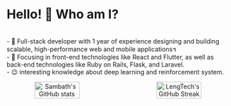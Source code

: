 <!--suppress HtmlDeprecatedAttribute -->
# Hello! 👋 Who am I? #
<div>
<br/>
- 🔭 Full-stack developer with 1 year of experience designing and building scalable, high-performance web and mobile applications។<br/>
- 🌱 Focusing in front-end technologies like React and Flutter, as well as back-end technologies like Ruby on Rails, Flask, and Laravel.<br/>
<!-- - 👍 Experienced in DevOps, CI/CD, and Cloud infrastructure, especially with AWS and Azure also GCP<br/> -->
<!-- - 😍 Developed some AI Apps and integrated with web and ChatGPT. -->
- 😉 interesting knowledge about deep learning and reinforcement system.</br>

</div>

<p align="center" style="display: flex; justify-content: center; gap: 50px;">
  <img src="https://github-readme-stats.vercel.app/api?username=hulsambath&show_icons=true&theme=tokyonight" alt="Sambath's GitHub stats" width="45%" />
  <img src="https://streak-stats.demolab.com/?user=hulsambath&theme=tokyonight" alt="LengTech's GitHub Streak" width="45%" />
</p>
